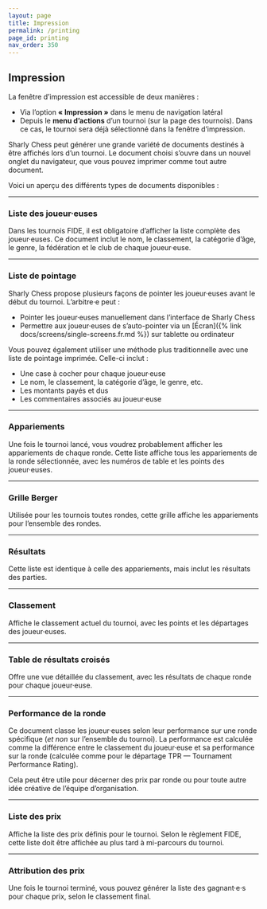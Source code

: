 ```yaml
---
layout: page
title: Impression
permalink: /printing
page_id: printing
nav_order: 350
---
```


## Impression

La fenêtre d’impression est accessible de deux manières :

- Via l’option **« Impression »** dans le menu de navigation latéral
- Depuis le **menu d’actions** d’un tournoi (sur la page des tournois). Dans ce cas, le tournoi sera déjà sélectionné dans la fenêtre d’impression.

Sharly Chess peut générer une grande variété de documents destinés à être affichés lors d’un tournoi.
Le document choisi s’ouvre dans un nouvel onglet du navigateur, que vous pouvez imprimer comme tout autre document.

Voici un aperçu des différents types de documents disponibles :

---

### Liste des joueur·euses

Dans les tournois FIDE, il est obligatoire d’afficher la liste complète des joueur·euses.
Ce document inclut le nom, le classement, la catégorie d’âge, le genre, la fédération et le club de chaque joueur·euse.

---

### Liste de pointage

Sharly Chess propose plusieurs façons de pointer les joueur·euses avant le début du tournoi. L’arbitre·e peut :

- Pointer les joueur·euses manuellement dans l’interface de Sharly Chess
- Permettre aux joueur·euses de s’auto-pointer via un [Écran]({% link docs/screens/single-screens.fr.md %}) sur tablette ou ordinateur

Vous pouvez également utiliser une méthode plus traditionnelle avec une liste de pointage imprimée. Celle-ci inclut :

- Une case à cocher pour chaque joueur·euse
- Le nom, le classement, la catégorie d’âge, le genre, etc.
- Les montants payés et dus
- Les commentaires associés au joueur·euse

---

### Appariements

Une fois le tournoi lancé, vous voudrez probablement afficher les appariements de chaque ronde.
Cette liste affiche tous les appariements de la ronde sélectionnée, avec les numéros de table et les points des joueur·euses.

---

### Grille Berger

Utilisée pour les tournois toutes rondes, cette grille affiche les appariements pour l’ensemble des rondes.

---

### Résultats

Cette liste est identique à celle des appariements, mais inclut les résultats des parties.

---

### Classement

Affiche le classement actuel du tournoi, avec les points et les départages des joueur·euses.

---

### Table de résultats croisés

Offre une vue détaillée du classement, avec les résultats de chaque ronde pour chaque joueur·euse.

---

### Performance de la ronde

Ce document classe les joueur·euses selon leur performance sur une ronde spécifique (_et non_ sur l’ensemble du tournoi).
La performance est calculée comme la différence entre le classement du joueur·euse et sa performance sur la ronde (calculée comme pour le départage TPR — Tournament Performance Rating).

Cela peut être utile pour décerner des prix par ronde ou pour toute autre idée créative de l’équipe d’organisation.

---

### Liste des prix

Affiche la liste des prix définis pour le tournoi.
Selon le règlement FIDE, cette liste doit être affichée au plus tard à mi-parcours du tournoi.

---

### Attribution des prix

Une fois le tournoi terminé, vous pouvez générer la liste des gagnant·e·s pour chaque prix, selon le classement final.
